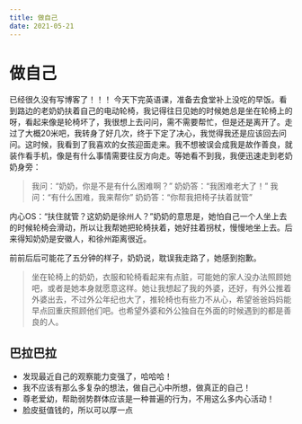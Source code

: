 ```yaml
---
title: 做自己
date: 2021-05-21
---
```

# 做自己

已经很久没有写博客了！！！
今天下完英语课，准备去食堂补上没吃的早饭。看到路边的老奶奶扶着自己的电动轮椅，我记得往日见她的时候她总是坐在轮椅上的呀，看起来像是轮椅坏了，我很想上去问问，需不需要帮忙，但是还是离开了。走过了大概20米吧，我转身了好几次，终于下定了决心，我觉得我还是应该回去问问。这时候，我看到了我喜欢的女孩迎面走来。我不想被误会成我是故作善良，就装作看手机，像是有什么事情需要往反方向走。等她看不到我，我便迅速走到老奶奶身旁：

> 我问：“奶奶，你是不是有什么困难啊？”
> 奶奶答：“我困难老大了！”
> 我问：“有什么困难，我来帮你”
> 奶奶答：“你帮我把椅子扶着就管”

内心OS：“扶住就管？这奶奶是徐州人？”奶奶的意思是，她怕自己一个人坐上去的时候轮椅会滑动，所以让我帮她把轮椅扶着，她好拄着拐杖，慢慢地坐上去。后来得知奶奶是安徽人，和徐州距离很近。

前前后后可能花了五分钟的样子，奶奶说，耽误我走路了，她感到抱歉。

> 坐在轮椅上的奶奶，衣服和轮椅看起来有点脏，可能她的家人没办法照顾她吧，或者是她本身就愿意这样。她让我想起了我的外婆，还好，有外公推着外婆出去，不过外公年纪也大了，推轮椅也有些力不从心，希望爸爸妈妈能早点回重庆照顾他们吧。也希望外婆和外公独自在外面的时候遇到的都是善良的人。

## 巴拉巴拉

- 发现最近自己的观察能力变强了，哈哈哈！
- 我不应该有那么多复杂的想法，做自己心中所想，做真正的自己！
- 尊老爱幼，帮助弱势群体应该是一种普遍的行为，不用这么多内心活动！
- 脸皮挺值钱的，所以可以厚一点
